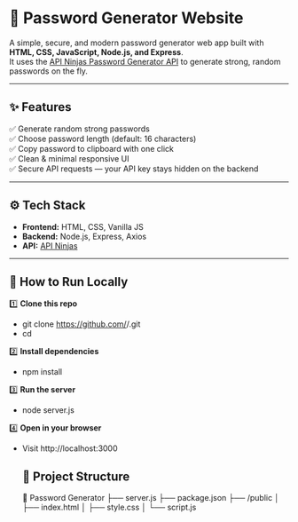 # 🔐 Password Generator Website

A simple, secure, and modern password generator web app built with **HTML, CSS, JavaScript, Node.js, and Express**.  
It uses the [API Ninjas Password Generator API](https://api-ninjas.com/api/passwordgenerator) to generate strong, random passwords on the fly.

---

## ✨ Features

✅ Generate random strong passwords  
✅ Choose password length (default: 16 characters)  
✅ Copy password to clipboard with one click  
✅ Clean & minimal responsive UI  
✅ Secure API requests — your API key stays hidden on the backend

---

## ⚙️ Tech Stack

- **Frontend:** HTML, CSS, Vanilla JS  
- **Backend:** Node.js, Express, Axios  
- **API:** [API Ninjas](https://api-ninjas.com/api/passwordgenerator)

---

## 🚀 How to Run Locally

1️⃣ **Clone this repo**
- git clone https://github.com/<your-username>/<your-repo-name>.git
- cd <your-repo-name>

2️⃣ **Install dependencies**
- npm install

3️⃣ **Run the server**
- node server.js

4️⃣ **Open in your browser**
- Visit http://localhost:3000

  ## 📌 Project Structure
  📂 Password Generator
├── server.js
├── package.json
├── /public
│   ├── index.html
│   ├── style.css
│   └── script.js
